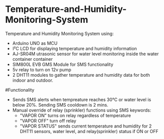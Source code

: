 # Temperature-and-Humidity-Monitoring-System
Temperature and Humidity Monitoring System using:
- Arduino UNO as MCU
- I²C LCD for displaying temperature and humidity information
- AJ-SR04M utrasonic sensor for water level monitoring inside the water container container
- SIM800L EVB GMS Module for SMS functionality
- 5v relay to turn on 12v pump
- 2 DHT11 modules to gather temperature and humidity data for both indoor and outdoor.

#Functionality

 - Sends SMS alerts when tempreature reaches 30°C or water level is below 20%. Sending SMS cooldown is 2 mins.
 - Manual override of relay (sprinkler) functions using SMS keywords:
    - "VAPOR ON" turns on relay regardless of temperature
    - "VAPOR OFF" turn off relay
    - "VAPOR STATUS" sends current temperature and humidity for 2 DHT11 sensors, water level, and relay(sprinkler) status if ON or OFF
